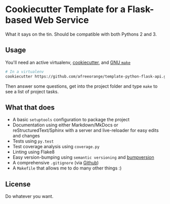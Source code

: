Cookiecutter Template for a Flask-based Web Service
===================================================

What it says on the tin. Should be compatible with both Pythons 2 and 3.

Usage
-----

You'll need an active virtualenv, [cookiecutter](https://github.com/audreyr/cookiecutter), and [GNU `make`](https://www.gnu.org/software/make)

```bash
# In a virtualenv
cookiecutter https://github.com/afreeorange/template-python-flask-api.git
```

Then answer some questions, get into the project folder and type `make` to see a list of project tasks.

What that does
--------------

* A basic `setuptools` configuration to package the project
* Documentation using either Markdown/MkDocs or reStructuredText/Sphinx with a server and live-reloader for easy edits and changes
* Tests using `py.test`
* Test coverage analysis using `coverage.py`
* Linting using Flake8
* Easy version-bumping using `semantic versioning` and [bumpversion](https://github.com/peritus/bumpversion)
* A comprehensive `.gitignore` (via [Github](https://raw.githubusercontent.com/github/gitignore/master/Python.gitignore))
* A `Makefile` that allows me to do many other things :)

License
-------

Do whatever you want.
